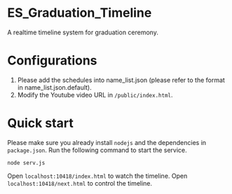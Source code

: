 # ES_Graduation_Timeline
A realtime timeline system for graduation ceremony. 

# Configurations
1. Please add the schedules into name_list.json (please refer to the format in name_list.json.default).
2. Modify the Youtube video URL in `/public/index.html`.

# Quick start
Please make sure you already install `nodejs` and the dependencies in `package.json`. Run the following command to start the service.

```
node serv.js
```

Open `localhost:10418/index.html` to watch the timeline.
Open `localhost:10418/next.html` to control the timeline.
